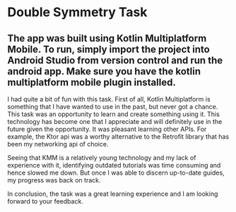 # Double Symmetry Task
The app was built using Kotlin Multiplatform Mobile.
To run, simply import the project into Android Studio from version control and run the android app. Make sure you have the kotlin multiplatform mobile plugin installed.
---
I had quite a bit of fun with this task. First of all, Kotlin Multiplatform is something that I have wanted to use in the past, but never got a chance. This task was an opportunity to learn and create something using it. This technology has become one that I appreciate and will definitely use in the future given the opportunity.
It was pleasant learning other APIs. For example, the Ktor api was a worthy alternative to the Retrofit library that has been my networking api of choice.

Seeing that KMM is a relatively young technology and my lack of experience with it, identifying outdated tutorials was time consuming and hence slowed me down. But once I was able to discern up-to-date guides, my progress was back on track.

In conclusion, the task was a great learning experience and I am looking forward to your feedback.